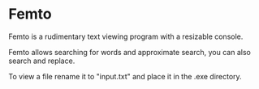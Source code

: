 # Femto

Femto is a rudimentary text viewing program with a resizable console.

Femto allows searching for words and approximate search, you can also search and replace.

To view a file rename it to "input.txt" and place it in the .exe directory.
